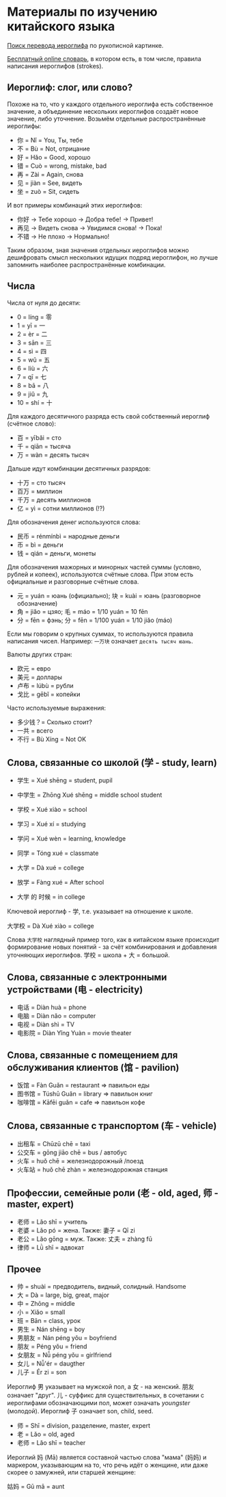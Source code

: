 # Материалы по изучению китайского языка

[Поиск перевода иероглифа](https://cidian.ru/) по рукописной картинке.

[Бесплатный online словарь](https://en.wiktionary.org/wiki/Wiktionary:Main_Page), в котором есть, в том числе, правила написания иероглифов (strokes).

## Иероглиф: слог, или слово?

Похоже на то, что у каждого отдельного иероглифа есть собственное значение, а объединение нескольких иероглифов создаёт новое значение, либо уточнение. Возьмём отдельные распространённые иероглифы:

- 你 = Nǐ = You, Ты, тебе
- 不 = Bù = Not, отрицание
- 好 = Hǎo = Good, хорошо
- 错 = Cuò = wrong, mistake, bad
- 再 = Zài = Again, снова
- 见 = jiàn = See, видеть
- 坐 = zuò = Sit, сидеть

И вот примеры комбинаций этих иероглифов:

- 你好 -> Тебе хорошо -> Добра тебе! -> Привет!
- 再见 -> Видеть снова -> Увидимся снова! -> Пока!
- 不错 -> Не плохо -> Нормально!

Таким образом, зная значения отдельных иероглифов можно дешифровать смысл нескольких идущих подряд иероглифон, но лучше запомнить наиболее распространённые комбинации.

## Числа

Числа от нуля до десяти:

- 0 = líng = 零
- 1	= yī = 一
- 2	= èr = 二
- 3	= sān = 三
- 4	= sì = 四
- 5	= wǔ = 五
- 6	= liù = 六
- 7	= qī = 七
- 8	= bā = 八
- 9	= jiǔ = 九
- 10 = shí = 十

Для каждого десятичного разряда есть свой собственный иероглиф (счётное слово):

- 百 = yībǎi = сто
- 千 = qiān = тысяча
- 万 = wàn = десять тысяч

Дальше идут комбинации десятичных разрядов:

 - 十万 = сто тысяч
 - 百万 = миллион
 - 千万 = десять миллионов
 - 亿 = yì = сотни миллионов (!?)

Для обозначения денег используются слова:

- 民币 = rénmínbì = народные деньги
- 币 = bì = деньги
- 钱 = qián = деньги, монеты

Для обозначения мажорных и минорных частей суммы (условно, рублей и копеек), используются счётные слова. При этом есть официальные и разговорные счётные слова.

- 元 = yuán = юань (официально); 块 = kuài = юань (разговорное обозначение)
- 角 = jiăo = цзяо;	毛 = máo = 1/10 yuán = 10 fēn
- 分 = fēn = фэнь; 分 = fēn	= 1/100 yuán = 1/10 jiăo (máo)

Если мы говорим о крупных суммах, то используются правила написания чисел. Например: `一万块` означает `десять тысяч юань`.

Валюты других стран:

- 欧元 = евро
- 美元 = доллары
- 卢布 = lúbù = рубли
- 戈比 = gēbĭ = копейки

Часто используемые выражения:

- 多少钱？= Сколько стоит?
- 一共 = всего
- 不行 = Bù Xíng = Not OK

## Слова, связанные со школой (学 - study, learn)

- 学生 = Xué shēng = student, pupil
- 中学生 = Zhōng Xué shēng = middle school student
- 学校 = Xué xiào = school
- 学习 = Xué xí = studying
- 学问 = Xué wèn = learning, knowledge
- 同学 = Tóng xué = classmate
- 大学 = Dà xué = college
- 放学 = Fàng xué = After school

- 大学 的 时候 = in college

Ключевой иероглиф - 学, т.е. указывает на отношение к школе.

大学校 = Dà Xué xiào = college

Слова `大学校` наглядный пример того, как в китайском языке происходит формирование новых понятий - за счёт комбинирования и добавления уточняющих иероглифов. 学校 = школа + 大 = большой.

## Слова, связанные с электронными устройствами (电 - electricity)

- 电话 = Diàn huà = phone
- 电脑 = Diàn nǎo = computer
- 电视 = Diàn shì = TV
- 电影院 = Diàn Yǐng Yuàn = movie theater

## Слова, связанные с помещением для обслуживания клиентов (馆 - pavilion)

- 饭馆 = Fàn Guǎn = restaurant => павильон еды
- 图书馆 = Túshū Guǎn = library => павильон книг
- 咖啡馆 = Kāfēi guǎn = cafe =>  павильон кофе

## Слова, связанные с транспортом (车 - vehicle)

- 出租车 = Chūzū chē = taxi
- 公交车 = gōng jiāo chē = bus / автобус
- 火车 = huǒ chē = железнодорожный /поезд
- 火车站 = huǒ chē zhàn = железнодорожная станция

## Профессии, семейные роли (老 - old, aged, 师 - master, expert)

- 老师 = Lǎo shī = учитель
- 老婆 = Lǎo pó = жена. Также: 妻子 = Qī zi
- 老公 = Lǎo gōng = муж. Также: 丈夫 = zhàng fū
- 律师 = Lǜ shī = адвокат

## Прочее

- 帅 = shuài = предводитель, видный, солидный. Handsome
- 大 = Dà = large, big, great, major
- 中 = Zhōng = middle
- 小 = Xiǎo = small
- 班 = Bān = class, урок
- 男生 = Nán shēng = boy
- 男朋友 = Nán péng yǒu = boyfriend
- 朋友 = Péng yǒu = friend
- 女朋友 = Nǚ péng yǒu = girlfriend
- 女儿 = Nǚ'ér = daugther
- 儿子 = Ér zi = son

Иероглиф 男 указывает на мужской пол, а 女 - на женский. 朋友 означает "друг". 儿 - суффикс для существительных, в сочетании с иероглифами обозначающими пол, может означать _youngster_ (молодой). Иероглиф 子 означает son, child, seed.

- 师 = Shī = division, разделение, master, expert
- 老 = Lǎo = old, aged
- 老师 = Lǎo shī = teacher

Иероглий 妈 (Mā) является составной частью слова "мама" (妈妈) и маркером, указывающим на то, что речь идёт о женщине, или даже скорее о замужней, или старшей женщине:

姑妈 = Gū mā = aunt
